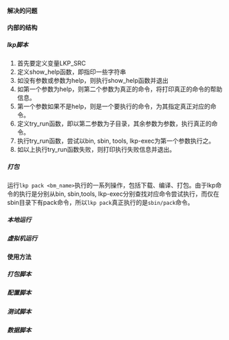 #### 解决的问题

#### 内部的结构

##### lkp脚本

1. 首先要定义变量LKP_SRC
2. 定义show_help函数，即指印一些字符串
3. 如没有参数或参数为help，则执行show_help函数并退出
4. 如第一个参数为help，则第二个参数为真正的命令，将打印真正的命令的帮助信息。
5. 第一个参数如果不是help，则是一个要执行的命令，为其指定真正对应的命令。
6. 定义try_run函数，即以第二参数为子目录，其余参数为参数，执行真正的命令。
7. 执行try_run函数，尝试以bin, sbin, tools, lkp-exec为第一个参数执行之。
8. 如以上执行try_run函数失败，则打印执行失败信息并退出。

##### 打包

运行`lkp pack <bm_name>`执行的一系列操作，包括下载、编译、打包。由于lkp命令的执行是分别从bin, sbin,tools, lkp-exec分别查找对应命令尝试执行，而仅在sbin目录下有pack命令，所以`lkp pack`真正执行的是`sbin/pack`命令。

##### 本地运行

##### 虚拟机运行

#### 使用方法

##### 打包脚本

##### 配置脚本

##### 测试脚本

##### 数据脚本